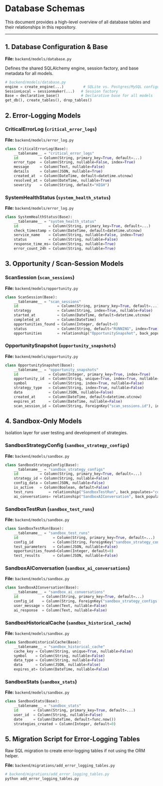 # Database Schemas

This document provides a high-level overview of all database tables and their relationships in this repository.

---

## 1. Database Configuration & Base

**File:** `backend/models/database.py`

Defines the shared SQLAlchemy engine, session factory, and base metadata for all models.
```python
# backend/models/database.py
engine = create_engine(...)         # SQLite vs. Postgres/MySQL configuration
SessionLocal = sessionmaker(...)   # Session factory
Base = declarative_base()          # Declarative base for all models
get_db(), create_tables(), drop_tables()
```

## 2. Error‑Logging Models

### CriticalErrorLog (`critical_error_logs`)

**File:** `backend/models/error_log.py`
```python
class CriticalErrorLog(Base):
    __tablename__ = "critical_error_logs"
    id          = Column(String, primary_key=True, default=...)
    error_type  = Column(String, nullable=False, index=True)
    message     = Column(Text, nullable=False)
    details     = Column(JSON, nullable=True)
    created_at  = Column(DateTime, default=datetime.utcnow)
    resolved_at = Column(DateTime, nullable=True)
    severity    = Column(String, default="HIGH")
```

### SystemHealthStatus (`system_health_status`)

**File:** `backend/models/error_log.py`
```python
class SystemHealthStatus(Base):
    __tablename__ = "system_health_status"
    id              = Column(String, primary_key=True, default=...)
    check_timestamp = Column(DateTime, default=datetime.utcnow)
    service_name    = Column(String, nullable=False, index=True)
    status          = Column(String, nullable=False)
    response_time_ms= Column(String, nullable=True)
    error_count_24h = Column(String, nullable=True)
```

## 3. Opportunity / Scan‑Session Models

### ScanSession (`scan_sessions`)

**File:** `backend/models/opportunity.py`
```python
class ScanSession(Base):
    __tablename__ = "scan_sessions"
    id                  = Column(String, primary_key=True, default=...)
    strategy            = Column(String, index=True, nullable=False)
    started_at          = Column(DateTime, default=datetime.utcnow)
    completed_at        = Column(DateTime)
    opportunities_found = Column(Integer, default=0)
    status              = Column(String, default="RUNNING", index=True)
    opportunities       = relationship("OpportunitySnapshot", back_populates="scan_session")
```

### OpportunitySnapshot (`opportunity_snapshots`)

**File:** `backend/models/opportunity.py`
```python
class OpportunitySnapshot(Base):
    __tablename__ = "opportunity_snapshots"
    id              = Column(Integer, primary_key=True, index=True)
    opportunity_id  = Column(String, unique=True, index=True, nullable=False)
    symbol          = Column(String, index=True, nullable=False)
    strategy_type   = Column(String, index=True, nullable=False)
    data            = Column(JSON, nullable=False)
    created_at      = Column(DateTime, default=datetime.utcnow)
    expires_at      = Column(DateTime, nullable=False)
    scan_session_id = Column(String, ForeignKey("scan_sessions.id"), index=True)
```

## 4. Sandbox‑Only Models

Isolation layer for user testing and development of strategies.

### SandboxStrategyConfig (`sandbox_strategy_configs`)

**File:** `backend/models/sandbox.py`
```python
class SandboxStrategyConfig(Base):
    __tablename__ = "sandbox_strategy_configs"
    id          = Column(String, primary_key=True, default=...)
    strategy_id = Column(String, nullable=False)
    config_data = Column(JSON, nullable=False)
    is_active   = Column(Boolean, default=False)
    test_runs       = relationship("SandboxTestRun", back_populates="config")
    ai_conversations= relationship("SandboxAIConversation", back_populates="config")
```

### SandboxTestRun (`sandbox_test_runs`)

**File:** `backend/models/sandbox.py`
```python
class SandboxTestRun(Base):
    __tablename__ = "sandbox_test_runs"
    id                = Column(String, primary_key=True, default=...)
    config_id         = Column(String, ForeignKey("sandbox_strategy_configs.id"))
    test_parameters   = Column(JSON, nullable=False)
    opportunities_found=Column(Integer, default=0)
    test_results      = Column(JSON, nullable=False)
```

### SandboxAIConversation (`sandbox_ai_conversations`)

**File:** `backend/models/sandbox.py`
```python
class SandboxAIConversation(Base):
    __tablename__ = "sandbox_ai_conversations"
    id           = Column(String, primary_key=True, default=...)
    config_id    = Column(String, ForeignKey("sandbox_strategy_configs.id"))
    user_message = Column(Text, nullable=False)
    ai_response  = Column(Text, nullable=False)
```

### SandboxHistoricalCache (`sandbox_historical_cache`)

**File:** `backend/models/sandbox.py`
```python
class SandboxHistoricalCache(Base):
    __tablename__ = "sandbox_historical_cache"
    cache_key = Column(String, unique=True, nullable=False)
    symbol    = Column(String, nullable=False)
    data_type = Column(String, nullable=False)
    data      = Column(JSON, nullable=False)
    expires_at= Column(DateTime, nullable=False)
```

### SandboxStats (`sandbox_stats`)

**File:** `backend/models/sandbox.py`
```python
class SandboxStats(Base):
    __tablename__ = "sandbox_stats"
    id       = Column(String, primary_key=True, default=...)
    user_id  = Column(String, nullable=False)
    date     = Column(DateTime, default=func.now())
    strategies_created = Column(Integer, default=0)
```

## 5. Migration Script for Error‑Logging Tables

Raw SQL migration to create error‑logging tables if not using the ORM helper.

**File:** `backend/migrations/add_error_logging_tables.py`
```bash
# backend/migrations/add_error_logging_tables.py
python add_error_logging_tables.py
```
